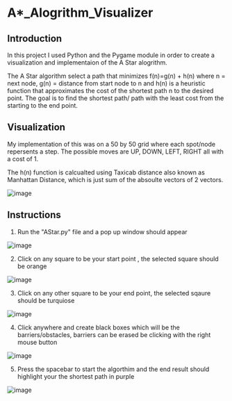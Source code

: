 # A*_Alogrithm_Visualizer

## Introduction

In this project I used Python and the Pygame module in order to create a visualization and implementaion of the A Star alogrithm.

The A Star algorithm select a path that minimizes f(n)=g(n) + h(n) where n = next node, g(n) = distance from start node to n and
h(n) is a heuristic function that approximates the cost of the shortest path n to the desired point. The goal is to find the 
shortest path/ path with the least cost from the starting to the end point. 

## Visualization

My implementation of this was on a 50 by 50 grid where each spot/node repersents a step. The possible moves are 
UP, DOWN, LEFT, RIGHT all with a cost of 1.

The h(n) function is calcualted using Taxicab distance also known as Manhattan Distance, which is just sum of the absoulte vectors of 2 vectors.

![image](https://user-images.githubusercontent.com/81199764/140628919-aca899f7-97c6-4aae-b753-f7a7d8bcd504.png)

## Instructions

1) Run the "AStar.py" file and a pop up window should appear

![image](https://user-images.githubusercontent.com/81199764/140628962-05e220c9-f8e5-4c43-8f7d-da4163c66e70.png)

2) Click on any square to be your start point , the selected square should be orange

![image](https://user-images.githubusercontent.com/81199764/140628986-df80ce60-3b4c-4ae5-b54e-79bf4ddb43fb.png)

3) Click on any other square to be your end point, the selected sqaure should be turquiose

![image](https://user-images.githubusercontent.com/81199764/140629008-ff91aae2-8d03-4035-a442-f0c421833895.png)

4) Click anywhere and create black boxes which will be the barriers/obstacles, barriers can be erased be clicking with the right mouse button

![image](https://user-images.githubusercontent.com/81199764/140629032-b2f2ed56-9abe-4dab-9790-841c0717c76a.png)

5) Press the spacebar to start the algorthim and the end result should highlight your the shortest path in purple

![image](https://user-images.githubusercontent.com/81199764/140629073-e022c21b-e194-4580-8ded-c1382f335362.png)








                        
